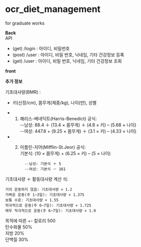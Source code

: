 # ocr_diet_management

for graduate works

**Back**  
 API

- (get) /login : 아이디, 비밀번호
- (post) /user : 아이디, 비밀 번호, 닉네임, 기타 건강정보 등록
- (get) /user : 아이디, 비밀 번호, 닉네임, 기타 건강정보 조회

**front**

**추가 정보**

기초대사량(BMR) :

- 키(신장/cm), 몸무게(체중/kg), 나이(만), 성별
- 1.  해리스-베네딕트(Harris-Benedict) 공식:  
      --남성: 88.4 ＋ (13.4 × 몸무게) ＋ (4.8 × 키) – (5.68 × 나이)  
      --여성: 447.6 + (9.25 × 몸무게) ＋ (3.1 × 키) – (4.33 × 나이)

- 2.  미플린-지어(Mifflin-St.Jeor) 공식:  
      기본식: (10 × 몸무게) + (6.25 × 키) – (5 × 나이)

            --남성: 기본식 ＋ 5
            --여성: 기본식 － 161

기초대사량 ＋ 활동대사량 계산 식:

    거의 운동하지 않음: 기초대사량 × 1.2
    가벼운 운동(주 1~3일): 기초대사량 × 1.375
    보통 수준: 기초대사량 × 1.55
    적극적으로 운동(주 6~7일): 기초대사량 × 1.725
    매우 적극적으로 운동(주 6~7일): 기초대사량 × 1.9

목적에 따른 +- 칼로리 500  
탄수화물 50%  
지방 20%  
단백질 30%
